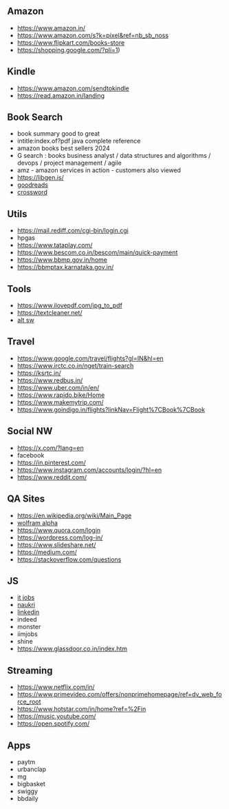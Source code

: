 ## Amazon
* https://www.amazon.in/
* https://www.amazon.com/s?k=pixel&ref=nb_sb_noss
* https://www.flipkart.com/books-store
* https://shopping.google.com/?pli=1)

## Kindle
* https://www.amazon.com/sendtokindle
* https://read.amazon.in/landing

## Book Search
* book summary good to great
* intitle:index.of?pdf java complete reference
* amazon books best sellers 2024
* G search : books business analyst / data structures and algorithms / devops / project management / agile 
* amz - amazon services in action - customers also viewed
* https://libgen.is/
* [goodreads](https://www.goodreads.com/)
* [crossword](https://www.crossword.in/collections/books)

## Utils
* https://mail.rediff.com/cgi-bin/login.cgi
* hpgas
* https://www.tataplay.com/
* https://www.bescom.co.in/bescom/main/quick-payment
* https://www.bbmp.gov.in/home
* https://bbmptax.karnataka.gov.in/

## Tools
* https://www.ilovepdf.com/jpg_to_pdf
* https://textcleaner.net/
* [alt sw](https://alternative.me/)

## Travel 
* https://www.google.com/travel/flights?gl=IN&hl=en
* https://www.irctc.co.in/nget/train-search
* https://ksrtc.in/
* https://www.redbus.in/
* https://www.uber.com/in/en/
* https://www.rapido.bike/Home
* https://www.makemytrip.com/
* https://www.goindigo.in/flights?linkNav=Flight%7CBook%7CBook


## Social NW
* https://x.com/?lang=en
* facebook
* https://in.pinterest.com/
* https://www.instagram.com/accounts/login/?hl=en
* https://www.reddit.com/

## QA Sites
* https://en.wikipedia.org/wiki/Main_Page
* [wolfram alpha](https://www.wolframalpha.com/)
* https://www.quora.com/login
* https://wordpress.com/log-in/
* https://www.slideshare.net/
* https://medium.com/
* https://stackoverflow.com/questions


## JS
* [it jobs](https://www.itjobswatch.co.uk/)
* [naukri](https://www.naukri.com/)
* [linkedin](https://www.linkedin.com/login)
* indeed
* monster
* iimjobs
* shine
* https://www.glassdoor.co.in/index.htm


## Streaming
* https://www.netflix.com/in/
* https://www.primevideo.com/offers/nonprimehomepage/ref=dv_web_force_root
* https://www.hotstar.com/in/home?ref=%2Fin
* https://music.youtube.com/
* https://open.spotify.com/

## Apps
* paytm
* urbanclap
* mg
* bigbasket
* swiggy
* bbdaily
